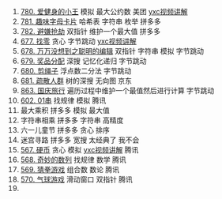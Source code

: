 1.  [780. 爱健身的小王](https://www.acwing.com/problem/content/782/) 模拟 最大公约数 美团 [yxc视频讲解](https://www.bilibili.com/video/BV1y4411a7Ue)
2.  [781. 趣味字母卡片](https://www.acwing.com/problem/content/783/) 哈希表 字符串 枚举 拼多多
3.  [782. 避嫌抢劫](https://www.acwing.com/problem/content/784/) 双指针 维护一个最大值 拼多多
4.  [677. 找零](https://www.acwing.com/problem/content/679/) 贪心 字节跳动 [yxc视频讲解](https://www.bilibili.com/video/BV1ib411L7eR)
5.  [678. 万万没想到之聪明的编辑](https://www.acwing.com/problem/content/680/) 双指针 字符串 模拟 字节跳动
6.  [679. 奖品分配](https://www.acwing.com/problem/content/description/681/) 深搜 记忆化递归 字节跳动
7.  [680. 剪绳子](https://www.acwing.com/problem/content/682/) 浮点数二分法 字节跳动
8.  [681. 疏散人群](https://www.acwing.com/problem/content/description/683/) 树的深搜 无向图 京东
9.  [863. 国庆旅行](https://www.bilibili.com/video/BV1n4411G7x1) 遍历过程中维护一个最值然后进行计算 字节跳动
10.  [602. 01串](https://www.acwing.com/problem/content/604/) 找规律 模拟 腾讯
11.  最大乘积 拼多多 模拟 最大值 
12.  字符串相乘 拼多多 字符串 高精度 
13.  六一儿童节 拼多多  贪心 排序 
14.  迷宫寻路 拼多多  宽搜 太经典了 我不会
15.  [567. 硬币](https://www.acwing.com/problem/content/569/) 贪心 模拟 [yxc视频讲解](https://www.bilibili.com/video/BV1hb411s7iu) 腾讯
16.  [568. 奇妙的数列](https://www.acwing.com/problem/content/570/) 找规律 数学 腾讯
17.  [569. 猜拳游戏](https://www.acwing.com/problem/content/571/) 组合数 数论 腾讯
18.  [570. 气球游戏](https://www.acwing.com/problem/content/572/) 滑动窗口 双指针 腾讯
19.  

